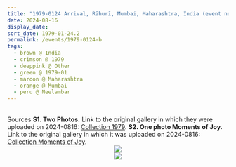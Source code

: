 ```yaml
---
title: "1979-0124 Arrival, Rāhurī, Mumbai, Maharashtra, India (event not sure)"
date: 2024-08-16
display_date: 
sort_date: 1979-01-24.2
permalink: /events/1979-0124-b
tags:
  - brown @ India
  - crimson @ 1979
  - deeppink @ Other
  - green @ 1979-01
  - maroon @ Maharashtra
  - orange @ Mumbai
  - peru @ Neelambar
---
```


<br>

<wave-list>
  <list-title color="DarkSeaGreen" width="40">Sources</list-title>
  <list-item color="BlanchedAlmond" width="280"><b>S1. Two Photos.</b> Link to the original gallery in which they were uploaded on 2024-0816: <a href="https://eternalmoments.smugmug.com/Collections/Patricia-Proenza-Collection/1979/">Collection 1979</a>.</list-item>
  <list-item color="Lavender" width="280"><b>S2. One photo Moments of Joy.</b> Link to the original gallery in which it was uploaded on 2024-0816: <a href="https://eternalmoments.smugmug.com/Collections/Patricia-Proenza-Collection/Moments-of-Joy/">Collection Moments of Joy</a>.</list-item>  
</wave-list>

<div style="text-align: center"><img src="https://pub-bcc3cbe9b1e94ba1ac28915f7a3900fa.r2.dev/1979-0124-b_Arrival_Rahuri_Mumbai_Maharashtra_India_(event_not_sure)_02_(Photo_credit_Patricia_Proenza).jpg" /></div>

<div style="text-align: center"><img src="https://pub-bcc3cbe9b1e94ba1ac28915f7a3900fa.r2.dev/1979-0124-b_Arrival_Rahuri_Mumbai_Maharashtra_India_(event_not_sure)_00_(Photo_credit_Patricia_Proenza).jpg" /></div>